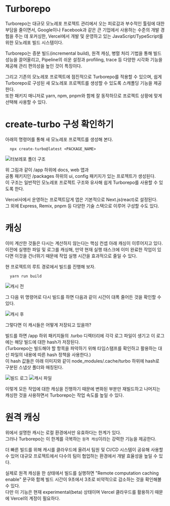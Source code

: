 # Turborepo
Turborepo는 대규모 모노레포 프로젝트 관리에서 오는 피로감과 부수적인 툴링에 대한 부담을 줄이면서, Google이나 Facebook과 같은 큰 기업에서 사용하는 수준의 개발 경험을 주는 데 포커싱한, Vercel에서 개발 및 운영하고 있는 JavaScript/TypeScript를 위한 모노레포 빌드 시스템이다.   
   
Turborepo는 증분 빌드(incremental build), 원격 캐싱, 병렬 처리 기법을 통해 빌드 성능을 끌어올리고, Pipeline의 쉬운 설정과 profiling, trace 등 다양한 시각화 기능을 제공해 관리 편의성을 높인 것이 특징이다.   
   
그리고 기존의 모노레포 프로젝트에 점진적으로 Turborepo를 적용할 수 있으며, 쉽게 Turborepo로 구성된 새 모노레포 프로젝트를 생성할 수 있도록 스캐폴딩 기능을 제공한다.   
또한 패키지 매니저로 yarn, npm, pnpm와 함께 잘 동작하므로 프로젝트 상황에 맞게 선택해 사용할 수 있다.   
   
# create-turbo 구성 확인하기
아래의 명령어를 통해 새 모노레포 프로젝트를 생성해 본다.
   
      npx create-turbo@latest <PACKAGE_NAME>   
   
![터보레포 폴더 구조](https://user-images.githubusercontent.com/46395776/172334584-4c234556-ae72-4f34-b9d9-b298a9922cb5.png)   
   
위 그림과 같이 /app 하위에 docs, web 앱과   
공통 패키지인 /packages 하위의 ui, config 패키지가 있는 프로젝트가 생성된다.   
이 구조는 일반적인 모노레포 프로젝트 구조와 유사해 쉽게 Turborepo를 사용할 수 있도록 한다.   
   
Vercel사에서 운영하는 프로젝트답게 앱은 기본적으로 Next.js(react)로 설정된다.   
그 외에 Express, Remix, pnpm 등 다양한 기술 스택으로 이루어 구성할 수도 있다.   
   
# 캐싱
이미 계산한 것들은 다시는 계산하지 않는다는 핵심 컨셉 아래 캐싱이 이루어지고 있다.   
이전에 실행한 파일 및 로그를 캐싱해, 만약 현재 실행 태스크에 이미 완료한 작업이 있다면 이것을 건너뛰기 때문에 작업 실행 시간을 효과적으로 줄일 수 있다.   
   
현 프로젝트의 루트 경로에서 빌드를 진행해 보자.
   
      yarn run build   
   
![캐시 전](https://user-images.githubusercontent.com/46395776/172342296-4157ba5a-8849-4c63-bdcc-478f7da2eaf0.png)   
   
그 다음 위 명령어로 다시 빌드를 하면 다음과 같이 시간이 대폭 줄어든 것을 확인할 수 있다.   
   
![캐시 후](https://user-images.githubusercontent.com/46395776/172342450-668dd464-b782-4dc0-9a79-5818104ca5a1.png)   
   
그렇다면 이 캐시들은 어떻게 저장되고 있을까?   
   
빌드를 하면 /app 하위 패키지들의 .turbo 디렉터리에 각각 로그 파일이 생기고 이 로그에는 해당 빌드에 대한 hash가 저장된다.   
(Turborepo는 빌드해야 할 항목을 파악하기 위해 타임스탬프를 확인하고 활용하는 대신 파일의 내용에 따른 hash 정책을 사용한다.)   
이 hash 값들은 아래 이미지와 같이 node_modules/.cache/turbo 하위에 hash로 구분된 스냅샷 폴더와 매칭된다.   
   
![빌드 로그](https://user-images.githubusercontent.com/46395776/172344531-3db521f3-e982-46d7-80f3-d9be9ece2396.png)
![캐시 파일](https://user-images.githubusercontent.com/46395776/172344580-510bf547-fc40-48c0-9226-fd08d69ddd98.png)   
   
이렇게 모든 작업에 대한 캐싱을 진행하기 때문에 변화된 부분만 재빌드하고 나머지는 캐싱한 것을 사용하면서 Turborepo는 작업 속도를 높일 수 있다.   
   
# 원격 캐싱
위에서 설명한 캐시는 로컬 환경에서만 유효하다는 한계가 있다.   
그러나 Turborepo는 이 한계를 극복하는 `원격 캐싱`이라는 강력한 기능을 제공한다.   
   
더 빠른 빌드를 위해 캐시를 클라우드에 올려서 팀원 및 CI/CD 시스템이 공유해 사용할 수 있어 대규모 프로젝트에서 다수의 팀이 협업하는 환경에서 개발 효율성을 높일 수 있다.   
   
실제로 원격 캐싱을 한 상태에서 빌드를 실행하면 "Remote computation caching enable" 문구와 함께 빌드 시간이 9초에서 3초로 비약적으로 감소하는 것을 확인해볼 수 있다.   
다만 이 기능은 현재 experimental(beta) 상태이며 Vercel 클라우드를 활용하기 때문에 Vercel의 계정이 필요하다.
